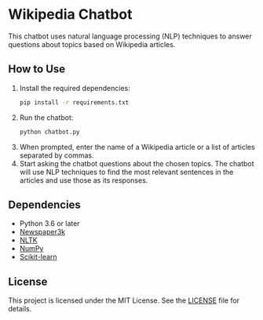 # Wikipedia Chatbot

This chatbot uses natural language processing (NLP) techniques to answer questions about topics based on Wikipedia articles.

## How to Use

1. Install the required dependencies:
    ```bash
    pip install -r requirements.txt
    ```
2. Run the chatbot:
    ```bash
    python chatbot.py
    ```
3. When prompted, enter the name of a Wikipedia article or a list of articles separated by commas.
4. Start asking the chatbot questions about the chosen topics. The chatbot will use NLP techniques to find the most relevant sentences in the articles and use those as its responses.

## Dependencies

- Python 3.6 or later
- [Newspaper3k](https://newspaper.readthedocs.io/)
- [NLTK](https://www.nltk.org/)
- [NumPy](https://numpy.org/)
- [Scikit-learn](https://scikit-learn.org/)

## License

This project is licensed under the MIT License. See the [LICENSE](LICENSE) file for details.
